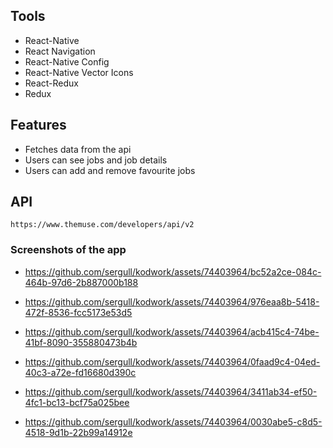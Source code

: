 ## Tools

- React-Native
- React Navigation
- React-Native Config   
- React-Native Vector Icons
- React-Redux
- Redux

## Features

- Fetches data from the api
- Users can see jobs and job details
- Users can add and remove favourite jobs

## API

```
https://www.themuse.com/developers/api/v2
```

### Screenshots of the app
- https://github.com/sergull/kodwork/assets/74403964/bc52a2ce-084c-464b-97d6-2b887000b188

- https://github.com/sergull/kodwork/assets/74403964/976eaa8b-5418-472f-8536-fcc5173e53d5

- https://github.com/sergull/kodwork/assets/74403964/acb415c4-74be-41bf-8090-355880473b4b

- https://github.com/sergull/kodwork/assets/74403964/0faad9c4-04ed-40c3-a72e-fd16680d390c

- https://github.com/sergull/kodwork/assets/74403964/3411ab34-ef50-4fc1-bc13-bcf75a025bee
  
- https://github.com/sergull/kodwork/assets/74403964/0030abe5-c8d5-4518-9d1b-22b99a14912e






